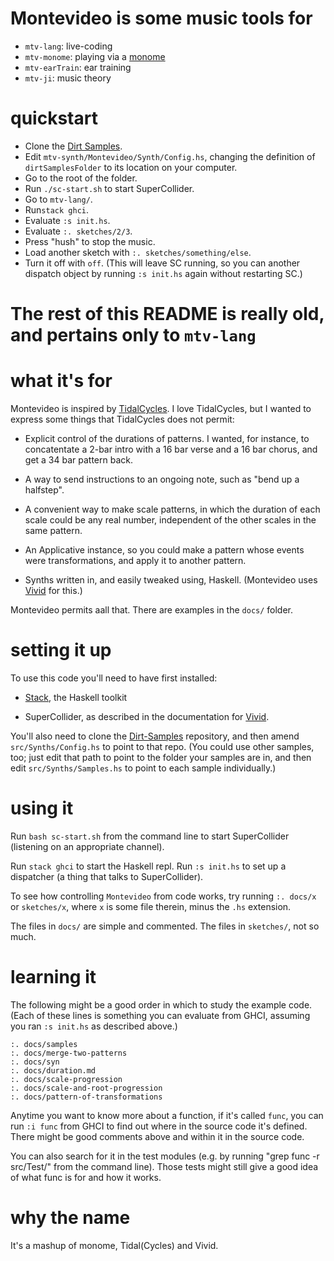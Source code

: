 # Montevideo is some music tools for

* `mtv-lang`: live-coding
* `mtv-monome`: playing via a [monome](https://monome.org/)
* `mtv-earTrain`: ear training
* `mtv-ji`: music theory


# quickstart

* Clone the [Dirt Samples](https://github.com/tidalcycles/Dirt-Samples).
* Edit `mtv-synth/Montevideo/Synth/Config.hs`, changing the definition of `dirtSamplesFolder` to its location on your computer.
* Go to the root of the folder.
* Run `./sc-start.sh` to start SuperCollider.
* Go to `mtv-lang/`.
* Run`stack ghci`.
* Evaluate `:s init.hs`.
* Evaluate `:. sketches/2/3`.
* Press "hush" to stop the music.
* Load another sketch with `:. sketches/something/else`. 
* Turn it off with `off`. (This will leave SC running, so you can another dispatch object by running `:s init.hs` again without restarting SC.)

# The rest of this README is really old, and pertains only to `mtv-lang`

# what it's for

Montevideo is inspired by
[TidalCycles](https://tidalcycles.org/index.php/Welcome).
I love TidalCycles, but I wanted to express
some things that TidalCycles does not permit:

* Explicit control of the durations of patterns. I wanted, for instance,
to concatentate a 2-bar intro with a 16 bar verse and a 16 bar chorus,
and get a 34 bar pattern back.

* A way to send instructions to an ongoing note,
such as "bend up a halfstep".

* A convenient way to make scale patterns,
in which the duration of each scale could be any real number,
independent of the other scales in the same pattern.

* An Applicative instance,
so you could make a pattern whose events were transformations,
and apply it to another pattern.

* Synths written in, and easily tweaked using, Haskell.
(Montevideo uses [Vivid](https://github.com/vivid-synth/vivid)
for this.)

Montevideo permits aall that.
There are examples in the `docs/` folder.


# setting it up

To use this code you'll need to have first installed:

* [Stack](https://docs.haskellstack.org/en/stable/README/),
the Haskell toolkit

* SuperCollider,
as described in the documentation for [Vivid](https://www.vivid-synth.com/).

You'll also need to clone the
[Dirt-Samples](https://github.com/tidalcycles/Dirt-Samples) repository,
and then amend `src/Synths/Config.hs` to point to that repo.
(You could use other samples, too;
just edit that path to point to the folder your samples are in,
and then edit `src/Synths/Samples.hs` to point to each sample individually.)


# using it

Run `bash sc-start.sh` from the command line to start SuperCollider
(listening on an appropriate channel).

Run `stack ghci` to start the Haskell repl.
Run `:s init.hs` to set up a dispatcher
(a thing that talks to SuperCollider).

To see how controlling `Montevideo` from code works,
try running `:. docs/x` or `sketches/x`,
where `x` is some file therein,
minus the `.hs` extension.

The files in `docs/` are simple and commented.
The files in `sketches/`, not so much.


# learning it

The following might be a good order in which to study the example code.
(Each of these lines is something you can evaluate from GHCI,
assuming you ran `:s init.hs` as described above.)

```
:. docs/samples
:. docs/merge-two-patterns
:. docs/syn
:. docs/duration.md
:. docs/scale-progression
:. docs/scale-and-root-progression
:. docs/pattern-of-transformations
```

Anytime you want to know more about a function,
if it's called `func`,
you can run `:i func`
from GHCI to find out where in the source code it's defined.
There might be good comments above and within it in the source code.

You can also search for it in the test modules
(e.g. by running "grep func -r src/Test/" from the command line).
Those tests might still give a good idea of what func is for and how it works.


# why the name

It's a mashup of monome, Tidal(Cycles) and Vivid.
